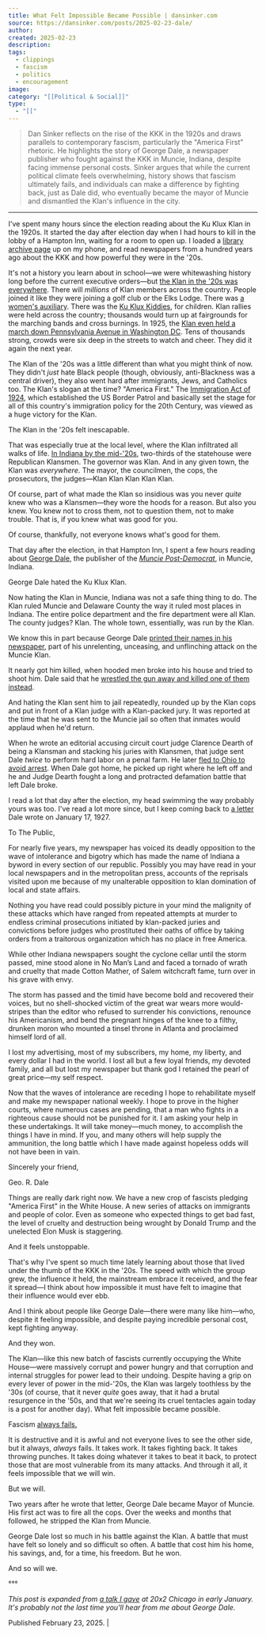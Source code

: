 ```yaml
---
title: What Felt Impossible Became Possible | dansinker.com
source: https://dansinker.com/posts/2025-02-23-dale/
author: 
created: 2025-02-23
description: 
tags:
  - clippings
  - fascism
  - politics
  - encouragement
image: 
category: "[[Political & Social]]"
type:
  - "[["
---
```

> Dan Sinker reflects on the rise of the KKK in the 1920s and draws parallels to contemporary fascism, particularly the "America First" rhetoric. He highlights the story of George Dale, a newspaper publisher who fought against the KKK in Muncie, Indiana, despite facing immense personal costs. Sinker argues that while the current political climate feels overwhelming, history shows that fascism ultimately fails, and individuals can make a difference by fighting back, just as Dale did, who eventually became the mayor of Muncie and dismantled the Klan's influence in the city.

---

I've spent many hours since the election reading about the Ku Klux Klan in the 1920s. It started the day after election day when I had hours to kill in the lobby of a Hampton Inn, waiting for a room to open up. I loaded a [library archive page](https://newspapers.library.in.gov/?a=cl&cl=CL1&sp=BALLMPD&e=-------en-20--1--txt-txIN-------) up on my phone, and read newspapers from a hundred years ago about the KKK and how powerful they were in the '20s.

It's not a history you learn about in school—we were whitewashing history long before the current executive orders—but [the Klan in the '20s was everywhere](https://billofrightsinstitute.org/essays/the-ku-klux-klan-in-the-1920s). There will *millions* of Klan members across the country. People joined it like they were joining a golf club or the Elks Lodge. There was [a women's auxiliary](https://19thnews.org/2020/12/first-came-suffrage-then-came-the-women-of-the-ku-klux-klan/). There was the [Ku Klux Kiddies](https://www.history.com/news/kkk-youth-recruitment-1920s), for children. Klan rallies were held across the country; thousands would turn up at fairgrounds for the marching bands and cross burnings. In 1925, the [Klan even held a march down Pennsylvania Avenue in Washington DC](https://www.washingtonpost.com/news/the-fix/wp/2016/05/06/the-day-the-ku-klux-klan-took-over-pennsylvania-avenue/). Tens of thousands strong, crowds were six deep in the streets to watch and cheer. They did it again the next year.

The Klan of the '20s was a little different than what you might think of now. They didn't *just* hate Black people (though, obviously, anti-Blackness was a central driver), they also went hard after immigrants, Jews, and Catholics too. The Klan's slogan at the time? "America First." The [Immigration Act of 1924](https://www.thenation.com/article/society/1924-immigration-act-anniversary/), which established the US Border Patrol and basically set the stage for all of this country's immigration policy for the 20th Century, was viewed as a huge victory for the Klan.

The Klan in the '20s felt inescapable.

That was especially true at the local level, where the Klan infiltrated all walks of life. [In Indiana by the mid-'20s](https://lithub.com/when-the-klan-ruled-indiana-and-had-plans-to-spread-its-empire-of-hate-across-america/), two-thirds of the statehouse were Republican Klansmen. The governor was Klan. And in any given town, the Klan was *everywhere*. The mayor, the councilmen, the cops, the prosecutors, the judges—Klan Klan Klan Klan Klan.

Of course, part of what made the Klan so insidious was you never *quite* knew who was a Klansmen—they wore the hoods for a reason. But also you knew. You knew not to cross them, not to question them, not to make trouble. That is, if you knew what was good for you.

Of course, thankfully, not everyone knows what's good for them.

That day after the election, in that Hampton Inn, I spent a few hours reading about [George Dale](https://www.nytimes.com/1936/03/28/archives/george-dale-dies-ku-klux-klan-foe-indiana-editor-slugged-and.html), the publisher of the [*Muncie Post-Democrat*](https://newspapers.library.in.gov/?a=cl&cl=CL1&sp=BALLMPD&e=-------en-20--1--txt-txIN-------), in Muncie, Indiana.

George Dale hated the Ku Klux Klan.

Now hating the Klan in Muncie, Indiana was not a safe thing thing to do. The Klan ruled Muncie and Delaware County the way it ruled most places in Indiana. The entire police department and the fire department were all Klan. The county judges? Klan. The whole town, essentially, was run by the Klan.

We know this in part because George Dale [printed their names in his newspaper](https://newspapers.library.in.gov/cgi-bin/indiana?a=d&d=BALLMPD19240502-01.1.1&e=-------en-20--1--txt-txIN-------), part of his unrelenting, unceasing, and unflinching attack on the Muncie Klan.

It nearly got him killed, when hooded men broke into his house and tried to shoot him. Dale said that he [wrestled the gun away and killed one of them instead](https://www.newspapers.com/newspage/249585172/).

And hating the Klan sent him to jail repeatedly, rounded up by the Klan cops and put in front of a Klan judge with a Klan-packed jury. It was reported at the time that he was sent to the Muncie jail so often that inmates would applaud when he'd return.

When he wrote an editorial accusing circuit court judge Clarence Dearth of being a Klansman and stacking his juries with Klansmen, that judge sent Dale *twice* to perform hard labor on a penal farm. He later [fled to Ohio to avoid arrest](https://time.com/archive/6656240/the-press-indianas-dearth/). When Dale got home, he picked up right where he left off and he and Judge Dearth fought a long and protracted defamation battle that left Dale broke.

I read a lot that day after the election, my head swimming the way probably yours was too. I've read a lot more since, but I keep coming back to [a letter](https://dmr.bsu.edu/digital/collection/DlGrgRCol/id/288/rec/9) Dale wrote on January 17, 1927.

To The Public,

For nearly five years, my newspaper has voiced its deadly opposition to the wave of intolerance and bigotry which has made the name of Indiana a byword in every section of our republic. Possibly you may have read in your local newspapers and in the metropolitan press, accounts of the reprisals visited upon me because of my unalterable opposition to klan domination of local and state affairs.

Nothing you have read could possibly picture in your mind the malignity of these attacks which have ranged from repeated attempts at murder to endless criminal prosecutions initiated by klan-packed juries and convictions before judges who prostituted their oaths of office by taking orders from a traitorous organization which has no place in free America.

While other Indiana newspapers sought the cyclone cellar until the storm passed, mine stood alone in No Man’s Land and faced a tornado of wrath and cruelty that made Cotton Mather, of Salem witchcraft fame, turn over in his grave with envy.

The storm has passed and the timid have become bold and recovered their voices, but no shell-shocked victim of the great war wears more would-stripes than the editor who refused to surrender his convictions, renounce his Americanism, and bend the pregnant hinges of the knee to a filthy, drunken moron who mounted a tinsel throne in Atlanta and proclaimed himself lord of all.

I lost my advertising, most of my subscribers, my home, my liberty, and every dollar I had in the world. I lost all but a few loyal friends, my devoted family, and all but lost my newspaper but thank god I retained the pearl of great price—my self respect.

Now that the waves of intolerance are receding I hope to rehabilitate myself and make my newspaper national weekly. I hope to prove in the higher courts, where numerous cases are pending, that a man who fights in a righteous cause should not be punished for it. I am asking your help in these undertakings. It will take money—much money, to accomplish the things I have in mind. If you, and many others will help supply the ammunition, the long battle which I have made against hopeless odds will not have been in vain.

Sincerely your friend,

Geo. R. Dale

Things are really dark right now. We have a new crop of fascists pledging "America First" in the White House. A new series of attacks on immigrants and people of color. Even as someone who expected things to get bad fast, the level of cruelty and destruction being wrought by Donald Trump and the unelected Elon Musk is staggering.

And it feels unstoppable.

That's why I've spent so much time lately learning about those that lived under the thumb of the KKK in the '20s. The speed with which the group grew, the influence it held, the mainstream embrace it received, and the fear it spread—I think about how impossible it must have felt to imagine that their influence would ever ebb.

And I think about people like George Dale—there were many like him—who, despite it feeling impossible, and despite paying incredible personal cost, kept fighting anyway.

And they won.

The Klan—like this new batch of fascists currently occupying the White House—were massively corrupt and power hungry and that corruption and internal struggles for power lead to their undoing. Despite having a grip on every lever of power in the mid-'20s, the Klan was largely toothless by the '30s (of course, that it never *quite* goes away, that it had a brutal resurgence in the '50s, and that we're seeing its cruel tentacles again today is a post for another day). What felt impossible became possible.

Fascism [always fails.](https://bsky.app/profile/gwensnyder.bsky.social/post/3liph7hsofk2a)

It is destructive and it is awful and not everyone lives to see the other side, but it always, *always* fails. It takes work. It takes fighting back. It takes throwing punches. It takes doing whatever it takes to beat it back, to protect those that are most vulnerable from its many attacks. And through it all, it feels impossible that we will win.

But we will.

Two years after he wrote that letter, George Dale became Mayor of Muncie. His first act was to fire all the cops. Over the weeks and months that followed, he stripped the Klan from Muncie.

George Dale lost so much in his battle against the Klan. A battle that must have felt so lonely and so difficult so often. A battle that cost him his home, his savings, and, for a time, his freedom. But he won.

And so will we.

°°°

*This post is expanded from [a talk I gave](https://www.youtube.com/watch?v=eYokyfkVROY) at 20x2 Chicago in early January. It's probably not the last time you'll hear from me about George Dale.*

Published February 23, 2025. |